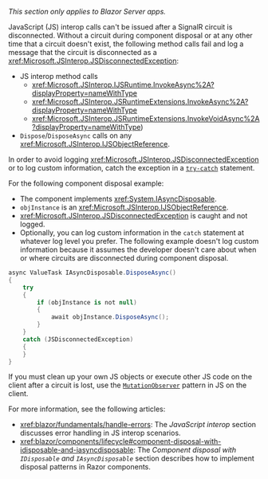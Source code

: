 *This section only applies to Blazor Server apps.*

JavaScript (JS) interop calls can't be issued after a SignalR circuit is disconnected. Without a circuit during component disposal or at any other time that a circuit doesn't exist, the following method calls fail and log a message that the circuit is disconnected as a <xref:Microsoft.JSInterop.JSDisconnectedException>:

* JS interop method calls
  * <xref:Microsoft.JSInterop.IJSRuntime.InvokeAsync%2A?displayProperty=nameWithType>
  * <xref:Microsoft.JSInterop.JSRuntimeExtensions.InvokeAsync%2A?displayProperty=nameWithType>
  * <xref:Microsoft.JSInterop.JSRuntimeExtensions.InvokeVoidAsync%2A?displayProperty=nameWithType>)
* `Dispose`/`DisposeAsync` calls on any <xref:Microsoft.JSInterop.IJSObjectReference>.

In order to avoid logging <xref:Microsoft.JSInterop.JSDisconnectedException> or to log custom information, catch the exception in a [`try-catch`](/dotnet/csharp/language-reference/keywords/try-catch) statement.

For the following component disposal example:

* The component implements <xref:System.IAsyncDisposable>.
* `objInstance` is an <xref:Microsoft.JSInterop.IJSObjectReference>.
* <xref:Microsoft.JSInterop.JSDisconnectedException> is caught and not logged.
* Optionally, you can log custom information in the `catch` statement at whatever log level you prefer. The following example doesn't log custom information because it assumes the developer doesn't care about when or where circuits are disconnected during component disposal.

```csharp
async ValueTask IAsyncDisposable.DisposeAsync()
{
    try
    {
        if (objInstance is not null)
        {
            await objInstance.DisposeAsync();
        }
    }
    catch (JSDisconnectedException)
    {
    }
}
```

If you must clean up your own JS objects or execute other JS code on the client after a circuit is lost, use the [`MutationObserver`](https://developer.mozilla.org/docs/Web/API/MutationObserver) pattern in JS on the client.

For more information, see the following articles:

* <xref:blazor/fundamentals/handle-errors>: The *JavaScript interop* section discusses error handling in JS interop scenarios. <!-- AUTHOR NOTE: The JavaScript interop section isn't linked because the section title changed across versions of the doc. Prior to 6.0, the section appears twice, once for Blazor Server and once for Blazor WebAssembly, each with the hosting model name in the section name. -->
* <xref:blazor/components/lifecycle#component-disposal-with-idisposable-and-iasyncdisposable>: The *Component disposal with `IDisposable` and `IAsyncDisposable`* section describes how to implement disposal patterns in Razor components.
